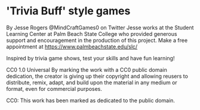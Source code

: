# 'Trivia Buff' style games
By Jesse Rogers @MindCraftGames0 on Twitter
Jesse works at the Student Learning Center at Palm Beach State College who provided generous support and encouragement in the production of this project. Make a free appointment at https://www.palmbeachstate.edu/slc/

Inspired by trivia game shows, test your skills and have fun learning!

CC0 1.0 Universal
By marking the work with a CC0 public domain dedication, the creator is giving up their copyright and allowing reusers to distribute, remix, adapt, and build upon the material in any medium or format, even for commercial purposes.

CC0: This work has been marked as dedicated to the public domain.
